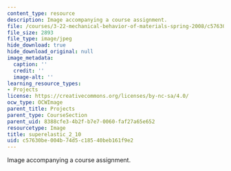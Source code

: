 ```yaml
---
content_type: resource
description: Image accompanying a course assignment.
file: /courses/3-22-mechanical-behavior-of-materials-spring-2008/c57630be004b74d5c18540beb161f9e2_superelastic_2_10.jpg
file_size: 2893
file_type: image/jpeg
hide_download: true
hide_download_original: null
image_metadata:
  caption: ''
  credit: ''
  image-alt: ''
learning_resource_types:
- Projects
license: https://creativecommons.org/licenses/by-nc-sa/4.0/
ocw_type: OCWImage
parent_title: Projects
parent_type: CourseSection
parent_uid: 8388cfe3-4b2f-b7e7-0060-faf27a65e652
resourcetype: Image
title: superelastic_2_10
uid: c57630be-004b-74d5-c185-40beb161f9e2
---
```

Image accompanying a course assignment.